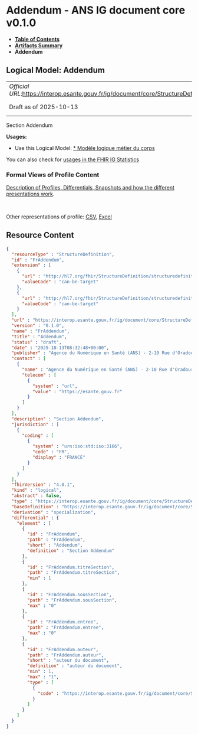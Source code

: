 # Addendum - ANS IG document core v0.1.0

* [**Table of Contents**](toc.md)
* [**Artifacts Summary**](artifacts.md)
* **Addendum**

## Logical Model: Addendum 

| | |
| :--- | :--- |
| *Official URL*:https://interop.esante.gouv.fr/ig/document/core/StructureDefinition/FrAddendum | *Version*:0.1.0 |
| Draft as of 2025-10-13 | *Computable Name*:FrAddendum |

 
Section Addendum 

**Usages:**

* Use this Logical Model: [* Modèle logique métier du corps](StructureDefinition-CorpsDocument.md)

You can also check for [usages in the FHIR IG Statistics](https://packages2.fhir.org/xig/ans.document.fr.core|current/StructureDefinition/FrAddendum)

### Formal Views of Profile Content

 [Description of Profiles, Differentials, Snapshots and how the different presentations work](http://build.fhir.org/ig/FHIR/ig-guidance/readingIgs.html#structure-definitions). 

 

Other representations of profile: [CSV](StructureDefinition-FrAddendum.csv), [Excel](StructureDefinition-FrAddendum.xlsx) 



## Resource Content

```json
{
  "resourceType" : "StructureDefinition",
  "id" : "FrAddendum",
  "extension" : [
    {
      "url" : "http://hl7.org/fhir/StructureDefinition/structuredefinition-type-characteristics",
      "valueCode" : "can-be-target"
    },
    {
      "url" : "http://hl7.org/fhir/StructureDefinition/structuredefinition-type-characteristics",
      "valueCode" : "can-be-target"
    }
  ],
  "url" : "https://interop.esante.gouv.fr/ig/document/core/StructureDefinition/FrAddendum",
  "version" : "0.1.0",
  "name" : "FrAddendum",
  "title" : "Addendum",
  "status" : "draft",
  "date" : "2025-10-13T08:32:48+00:00",
  "publisher" : "Agence du Numérique en Santé (ANS) - 2-10 Rue d'Oradour-sur-Glane, 75015 Paris",
  "contact" : [
    {
      "name" : "Agence du Numérique en Santé (ANS) - 2-10 Rue d'Oradour-sur-Glane, 75015 Paris",
      "telecom" : [
        {
          "system" : "url",
          "value" : "https://esante.gouv.fr"
        }
      ]
    }
  ],
  "description" : "Section Addendum",
  "jurisdiction" : [
    {
      "coding" : [
        {
          "system" : "urn:iso:std:iso:3166",
          "code" : "FR",
          "display" : "FRANCE"
        }
      ]
    }
  ],
  "fhirVersion" : "4.0.1",
  "kind" : "logical",
  "abstract" : false,
  "type" : "https://interop.esante.gouv.fr/ig/document/core/StructureDefinition/FrAddendum",
  "baseDefinition" : "https://interop.esante.gouv.fr/ig/document/core/StructureDefinition/Section",
  "derivation" : "specialization",
  "differential" : {
    "element" : [
      {
        "id" : "FrAddendum",
        "path" : "FrAddendum",
        "short" : "Addendum",
        "definition" : "Section Addendum"
      },
      {
        "id" : "FrAddendum.titreSection",
        "path" : "FrAddendum.titreSection",
        "min" : 1
      },
      {
        "id" : "FrAddendum.sousSection",
        "path" : "FrAddendum.sousSection",
        "max" : "0"
      },
      {
        "id" : "FrAddendum.entree",
        "path" : "FrAddendum.entree",
        "max" : "0"
      },
      {
        "id" : "FrAddendum.auteur",
        "path" : "FrAddendum.auteur",
        "short" : "auteur du document",
        "definition" : "auteur du document",
        "min" : 1,
        "max" : "1",
        "type" : [
          {
            "code" : "https://interop.esante.gouv.fr/ig/document/core/StructureDefinition/Auteur"
          }
        ]
      }
    ]
  }
}

```
